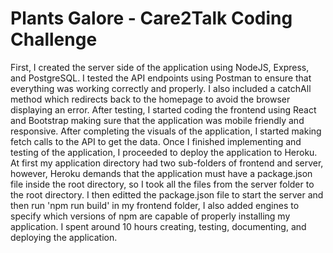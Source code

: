 # Plants Galore - Care2Talk Coding Challenge
First, I created the server side of the application using NodeJS, Express, and PostgreSQL. I tested the API endpoints using Postman to ensure that everything was working correctly and properly. I also included a catchAll method which redirects back to the homepage to avoid the browser displaying an error. After testing, I started coding the frontend using React and Bootstrap making sure that the application was mobile friendly and responsive. After completing the visuals of the application, I started making fetch calls to the API to get the data. Once I finished implementing and testing of the application, I proceeded to deploy the application to Heroku. At first my application directory had two sub-folders of frontend and server, however, Heroku demands that the application must have a package.json file inside the root directory, so I took all the files from the server folder to the root directory. I then editted the package.json file to start the server and then run 'npm run build' in my frontend folder, I also added engines to specify which versions of npm are capable of properly installing my application. I spent around 10 hours creating, testing, documenting, and deploying the application. 

